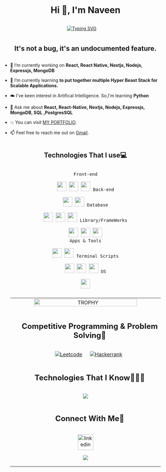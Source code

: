 <div id="user-content-toc">
  <ul align="center">
    <summary><h1 style="display: inline-block">Hi 👋, I'm Naveen</h1></summary>
  </ul>
</div>
<div align="center">
<a href="https://git.io/typing-svg"><img src="https://readme-typing-svg.demolab.com?font=Marcellus&duration=3000&pause=100&color=13B5F7&center=true&random=false&width=435&lines=A+Technologist;Technophile;Web+Developer+;MERN+stack+developer+;Cross+Platform+Developer;Programmer+" alt="Typing SVG" /></a>
</div>
<!--h2 without bottom border-->
<div id="user-content-toc">
  <ul align="center">
    <summary><h2 style="display: inline-block">It's not a bug, it's an undocumented feature.</h2></summary>
  </ul>
</div>
<!--Intro start-->

- 🔭 I’m currently working on **React, React Native, Nextjs, Nodejs, Expressjs, MongoDB**

- 🌱 I’m currently learning **to put together multiple Hyper Beast Stack for Scalable Applications.**

- ☁️ I've keen interest in Artifical Intelligence. So,I'm learning **Python**

- 💬 Ask me about **React, React-Native, Nextjs, Nodejs, Expressjs, MongoDB, SQL ,PostgresSQL**

- 💥 You can visit [MY PORTFOLIO](https://naveen2070.github.io/portfolio).

- 📫 Feel free to reach me out on [Gmail](mailto:naveenrameshcud@gmail.com).

  <!--Intro end-->
  <div align="center">
   <summary><h2 style="display: inline-block">Technologies That I use💻</h2></summary>
  <p style="display: inline-block;" align="center">
    <kbd>
      <kbd>Front-end</kbd>
      <br>
      <br>
      <img width="30px" src="https://cdn.jsdelivr.net/gh/devicons/devicon/icons/html5/html5-original.svg" /> 
      <img width="30px" src="https://cdn.jsdelivr.net/gh/devicons/devicon/icons/css3/css3-plain.svg" /> 
      <img width="30px" src="https://cdn.jsdelivr.net/gh/devicons/devicon/icons/javascript/javascript-original.svg" />
    </kbd>
    <kbd>
      <kbd>Back-end</kbd>
      <br>
      <br>
      <img width="30px" src="https://cdn.jsdelivr.net/gh/devicons/devicon/icons/nodejs/nodejs-original.svg" />
      <img width="30px"  src="https://cdn.jsdelivr.net/gh/devicons/devicon/icons/express/express-original.svg" />
    </kbd>
      <kbd>
      <kbd>Database</kbd>
      <br>
      <br>
      <img width="30px" src="https://cdn.jsdelivr.net/gh/devicons/devicon/icons/postgresql/postgresql-original-wordmark.svg" />
      <img width="30px" src="https://cdn.jsdelivr.net/gh/devicons/devicon/icons/mongodb/mongodb-original-wordmark.svg" />
          <img width="30px" src="https://cdn.jsdelivr.net/gh/devicons/devicon/icons/firebase/firebase-plain-wordmark.svg" />
    </kbd>
    <kbd>
      <kbd>Library/FrameWorks</kbd>
      <br>
      <br>
      <img width="30px" src="https://cdn.jsdelivr.net/gh/devicons/devicon/icons/bootstrap/bootstrap-original.svg" />
      <img width="30px" src="https://cdn.jsdelivr.net/gh/devicons/devicon/icons/react/react-original.svg" />
      <img width="30px" src="https://cdn.jsdelivr.net/gh/devicons/devicon/icons/materialui/materialui-original.svg" />
    </kbd>
    <br>
    <kbd>
      <kbd>Apps & Tools</kbd>
      <br>
      <br>
      <img width="30px" src="https://cdn.jsdelivr.net/gh/devicons/devicon/icons/vscode/vscode-original.svg" />
      <img width="30px" src="https://cdn.jsdelivr.net/gh/devicons/devicon/icons/figma/figma-original.svg" />
    </kbd>
    <kbd>
      <kbd>Terminal Scripts</kbd>
      <br>
      <br>
      <img width="30px" src="https://cdn.jsdelivr.net/gh/devicons/devicon/icons/python/python-plain.svg" />
      <img width="30px" src="https://cdn.jsdelivr.net/gh/devicons/devicon/icons/bash/bash-original.svg" />
      <img width="30px" src="https://skillicons.dev/icons?i=powershell" />
    </kbd>
    <kbd>
      <kbd>OS</kbd>
      <br>
      <br>
      <img width="30px" src="https://cdn.jsdelivr.net/gh/devicons/devicon/icons/windows8/windows8-original.svg" />
    </kbd>
  </p>
  </div>
  <!--- stats & Trophy (start) -->
  <p align="center">
    <!--- stats (start) -->
  <table align="center">
  <tr border="none">
  <td width="50%" align="center">
  <!--- trophy (start) -->
  <div align=center>
    <a href="https://github.com/ryo-ma/github-profile-trophy" title="Go to Source">
        <img align="center" width=84% src="https://github-profile-trophy.vercel.app/?username=Naveen2070&theme=radical&row=1&column=7&margin-h=15&margin-w=5&no-bg=true" alt="TROPHY" />
      </a>
  </div>
  <!--- trophy (start) -->
  <!--- stats (end) -->
  <!--h1 without bottom border-->
  <div id="user-content-toc">
    <ul align="center">
      <summary><h2 style="display: inline-block">Competitive Programming & Problem Solving🧮</h2></summary>
    </ul>
  </div>
  <p align="center">
    &emsp;
      <a href="https://www.hackerrank.com/profile/naveenrameshcud"><img alt = "Leetcode" src="https://img.shields.io/badge/leetcode%20-%23FFA116.svg?style=plastic&logo=leetcode&logoColor=black" /></a>
    &emsp;
      <a href="https://leetcode.com/naveenrameshcud/"><img alt = "Hackerrank" src="https://img.shields.io/badge/hackerrank-%232EC866.svg?style=plastic&logo=hackerrank&logoColor=white" /></a>
  </p>
  <div id="user-content-toc">
    <ul align="center">
      <summary><h2 style="display: inline-block">Technologies That I Know👨🏻‍💻</h2></summary>
    </ul>
  </div>
  <!--tech stack icons-->
  <p align="center">
    <a href="https://skillicons.dev">
      <img src="https://skillicons.dev/icons?i=git,bootstrap,c,cpp,css,discord,express,figma,firebase,github,html,java,js,md,materialui,mongodb,mysql,nextjs,nodejs,postman,py,react,redux,ts,vscode,arduino,babel,bash,flask,postgres,powershell,tensorflow,&perline=14" />
    </a>
  </p>
  <!-- Connect with me -->
  <!--h2 without bottom border-->
  <div id="user-content-toc">
    <ul align="center">
      <summary><h2 style="display: inline-block">Connect With Me🤝</h2></summary>
    </ul>
  </div>
  <!--icons and links-->
  <p align="center">
  <a href="https://www.linkedin.com/in/naveen-r-550713204/" target="blank"><img align="center" src="https://user-images.githubusercontent.com/88904952/234979284-68c11d7f-1acc-4f0c-ac78-044e1037d7b0.png" alt="linkedin" height="50" width="50" /></a>
  </p>
  <!--profile visit count-->
  <div align="center">

  [![](https://visitcount.itsvg.in/api?id=Naveen2070&icon=3&color=6)](https://visitcount.itsvg.in)

  </div>
